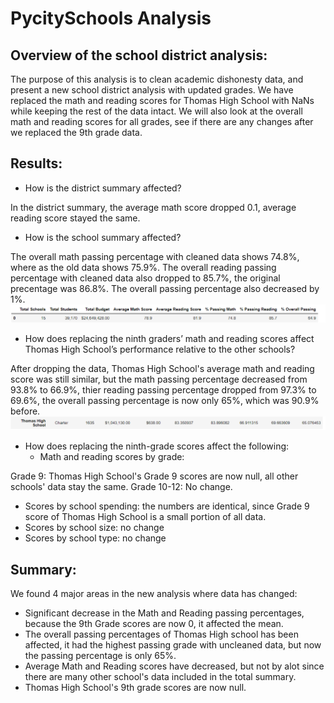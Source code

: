 # PycitySchools Analysis
## Overview of the school district analysis:
The purpose of this analysis is to clean academic dishonesty data, and present a new school district analysis with updated grades. We have replaced the math and reading scores for Thomas High School with NaNs while keeping the rest of the data intact. We will also look at the overall math and reading scores for all grades, see if there are any changes after we replaced the 9th grade data.

## Results:

- How is the district summary affected?

In the district summary, the average math score dropped 0.1, average reading score stayed the same. 

- How is the school summary affected?

The overall math passing percentage with cleaned data shows 74.8%, where as the old data shows 75.9%. The overall reading passing percentage with cleaned data also dropped to 85.7%, the original precentage was 86.8%. The overall passing percentage also decreased by 1%.
![test](https://github.com/siqiou/PycitySchools/blob/f4193c2f6f08659c7557fd1345002da13913f4c4/Resources/Summary.png)

- How does replacing the ninth graders’ math and reading scores affect Thomas High School’s performance relative to the other schools?

After dropping the data, Thomas High School's average math and reading score was still similar, but the math passing percentage decreased from 93.8% to 66.9%, thier reading passing percentage dropped from 97.3% to 69.6%, the overall passing percentage is now only 65%, which was 90.9% before.
![test](https://github.com/siqiou/PycitySchools/blob/f58a6aef6891f2518084ce12814405e177f24ad8/Resources/Summary2.png)

- How does replacing the ninth-grade scores affect the following:
  - Math and reading scores by grade: 

Grade 9: Thomas High School's Grade 9 scores are now null, all other schools' data stay the same.
Grade 10-12: No change.

  - Scores by school spending: the numbers are identical, since Grade 9 score of Thomas High School is a small portion of all data.
  - Scores by school size: no change
  - Scores by school type: no change

## Summary:
We found 4 major areas in the new analysis where data has changed:
- Significant decrease in the Math and Reading passing percentages, because the 9th Grade scores are now 0, it affected the mean.
- The overall passing percentages of Thomas High school has been affected, it had the highest passing grade with uncleaned data, but now the passing percentage is only 65%.
- Average Math and Reading scores have decreased, but not by alot since there are many other school's data included in the total summary.
- Thomas High School's 9th grade scores are now null.
